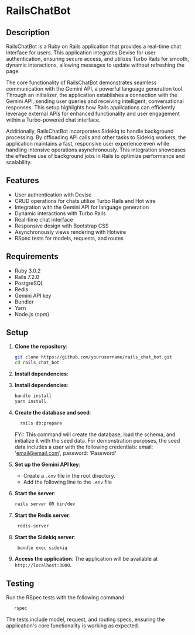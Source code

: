 # RailsChatBot

## Description

RailsChatBot is a Ruby on Rails application that provides a real-time chat interface for users. 
This application integrates Devise for user authentication, ensuring secure access, and utilizes Turbo Rails for smooth,
dynamic interactions, allowing messages to update without refreshing the page.

The core functionality of RailsChatBot demonstrates seamless communication with the Gemini API, a powerful language 
generation tool. Through an initializer, the application establishes a connection with the Gemini API, sending user queries
and receiving intelligent, conversational responses. This setup highlights how Rails applications can efficiently leverage
external APIs for enhanced functionality and user engagement within a Turbo-powered chat interface.

Additionally, RailsChatBot incorporates Sidekiq to handle background processing. By offloading API calls and other tasks
to Sidekiq workers, the application maintains a fast, responsive user experience even while handling intensive operations
asynchronously. This integration showcases the effective use of background jobs in Rails to optimize performance and scalability.
## Features

- User authentication with Devise
- CRUD operations for chats utilize Turbo Rails and Hot wire
- Integration with the Gemini API for language generation
- Dynamic interactions with Turbo Rails
- Real-time chat interface
- Responsive design with Bootstrap CSS
- Asynchronously views rendering with Hotwire
- RSpec tests for models, requests, and routes

## Requirements

- Ruby 3.0.2
- Rails 7.2.0
- PostgreSQL
- Redis
- Gemini API key
- Bundler
- Yarn
- Node.js (npm)

## Setup

1. **Clone the repository**:
   ```sh
   git clone https://github.com/yourusername/rails_chat_bot.git
   cd rails_chat_bot
   
    ```
2. **Install dependencies**:
3. **Install dependencies**:
   ```sh
   bundle install
   yarn install
   ```
4. **Create the database and seed**:
   ```sh 
     rails db:prepare
   ```
   FYI: This command will create the database, load the schema, and initialize it with the seed data. For demonstration
purposes, the seed data includes a user with the following credentials: email: 'email@email.com', password: 'Password'
5. **Set up the Gemini API key**:
   - Create a `.env` file in the root directory.
   - Add the following line to the `.env` file
   
6. **Start the server**:
   ```sh
   rails server OR bin/dev
   ```
7. **Start the Redis server**:
   ```sh 
    redis-server
    ```
8. **Start the Sidekiq server**:
   ```sh
    bundle exec sidekiq
    ```
9. **Access the application**: The application will be available at `http://localhost:3000`.

## Testing
 Run the RSpec tests with the following command:
 ```sh
    rspec
 ```
The tests include model, request, and routing specs, ensuring the application's core functionality is working as expected.


